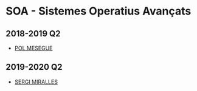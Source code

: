 # SOA - Sistemes Operatius Avançats

## 2018-2019 Q2

- [POL MESEGUE](https://github.com/PolMesegue/SOA)

## 2019-2020 Q2

- [SERGI MIRALLES](https://github.com/sergimn/ZeOS-SOA-Lab)
